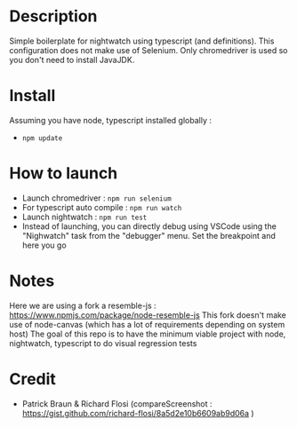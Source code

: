 # Description

Simple boilerplate for nightwatch using typescript (and definitions). This configuration does not make use of Selenium. Only chromedriver is used so you don't need to install JavaJDK. 

# Install

Assuming you have node, typescript installed globally :
* `npm update`

# How to launch  

- Launch chromedriver : `npm run selenium`
- For typescript auto compile : `npm run watch`
- Launch nightwatch : `npm run test`
- Instead of launching, you can directly debug using VSCode using the "Nighwatch" task from the "debugger" menu. Set the breakpoint and here you go

# Notes

Here we are using a fork a resemble-js : https://www.npmjs.com/package/node-resemble-js
This fork doesn't make use of node-canvas (which has a lot of requirements depending on system host)
The goal of this repo is to have the minimum viable project with node, nightwatch, typescript to do visual regression tests

# Credit

* Patrick Braun & Richard Flosi (compareScreenshot : https://gist.github.com/richard-flosi/8a5d2e10b6609ab9d06a )